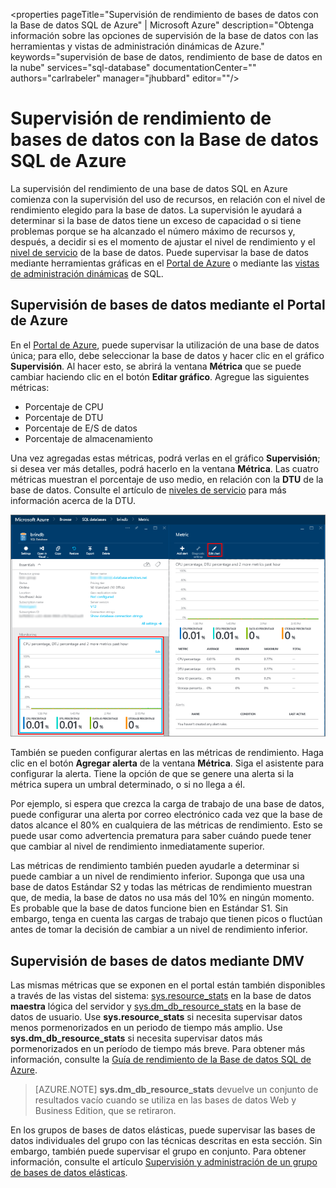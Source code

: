 <properties pageTitle="Supervisión de rendimiento de bases de datos con la Base de datos SQL de Azure" | Microsoft Azure" description="Obtenga información sobre las opciones de supervisión de la base de datos con las herramientas y vistas de administración dinámicas de Azure." keywords="supervisión de base de datos, rendimiento de base de datos en la nube" services="sql-database" documentationCenter="" authors="carlrabeler" manager="jhubbard" editor=""/>

<tags
	ms.service="sql-database"
	ms.devlang="na"
	ms.topic="get-started-article"
	ms.tgt_pltfrm="na"
	ms.workload="data-management"
	ms.date="03/25/2016"
	ms.author="carlrab"/>

# Supervisión de rendimiento de bases de datos con la Base de datos SQL de Azure
La supervisión del rendimiento de una base de datos SQL en Azure comienza con la supervisión del uso de recursos, en relación con el nivel de rendimiento elegido para la base de datos. La supervisión le ayudará a determinar si la base de datos tiene un exceso de capacidad o si tiene problemas porque se ha alcanzado el número máximo de recursos y, después, a decidir si es el momento de ajustar el nivel de rendimiento y el [nivel de servicio](sql-database-service-tiers.md) de la base de datos. Puede supervisar la base de datos mediante herramientas gráficas en el [Portal de Azure](https://portal.azure.com) o mediante las [vistas de administración dinámicas](https://msdn.microsoft.com/library/ms188754.aspx) de SQL.

## Supervisión de bases de datos mediante el Portal de Azure

En el [Portal de Azure](https://portal.azure.com/), puede supervisar la utilización de una base de datos única; para ello, debe seleccionar la base de datos y hacer clic en el gráfico **Supervisión**. Al hacer esto, se abrirá la ventana **Métrica** que se puede cambiar haciendo clic en el botón **Editar gráfico**. Agregue las siguientes métricas:

- Porcentaje de CPU
- Porcentaje de DTU
- Porcentaje de E/S de datos
- Porcentaje de almacenamiento

Una vez agregadas estas métricas, podrá verlas en el gráfico **Supervisión**; si desea ver más detalles, podrá hacerlo en la ventana **Métrica**. Las cuatro métricas muestran el porcentaje de uso medio, en relación con la **DTU** de la base de datos. Consulte el artículo de [niveles de servicio](sql-database-service-tiers.md) para más información acerca de la DTU.

![Supervisión del nivel de servicio del rendimiento de la base de datos.](./media/sql-database-service-tiers/sqldb_service_tier_monitoring.png)

También se pueden configurar alertas en las métricas de rendimiento. Haga clic en el botón **Agregar alerta** de la ventana **Métrica**. Siga el asistente para configurar la alerta. Tiene la opción de que se genere una alerta si la métrica supera un umbral determinado, o si no llega a él.

Por ejemplo, si espera que crezca la carga de trabajo de una base de datos, puede configurar una alerta por correo electrónico cada vez que la base de datos alcance el 80% en cualquiera de las métricas de rendimiento. Esto se puede usar como advertencia prematura para saber cuándo puede tener que cambiar al nivel de rendimiento inmediatamente superior.

Las métricas de rendimiento también pueden ayudarle a determinar si puede cambiar a un nivel de rendimiento inferior. Suponga que usa una base de datos Estándar S2 y todas las métricas de rendimiento muestran que, de media, la base de datos no usa más del 10% en ningún momento. Es probable que la base de datos funcione bien en Estándar S1. Sin embargo, tenga en cuenta las cargas de trabajo que tienen picos o fluctúan antes de tomar la decisión de cambiar a un nivel de rendimiento inferior.

## Supervisión de bases de datos mediante DMV

Las mismas métricas que se exponen en el portal están también disponibles a través de las vistas del sistema: [sys.resource\_stats](https://msdn.microsoft.com/library/dn269979.aspx) en la base de datos **maestra** lógica del servidor y [sys.dm\_db\_resource\_stats](https://msdn.microsoft.com/library/dn800981.aspx) en la base de datos de usuario. Use **sys.resource\_stats** si necesita supervisar datos menos pormenorizados en un periodo de tiempo más amplio. Use **sys.dm\_db\_resource\_stats** si necesita supervisar datos más pormenorizados en un período de tiempo más breve. Para obtener más información, consulte la [Guía de rendimiento de la Base de datos SQL de Azure](sql-database-performance-guidance.md#monitoring-resource-use-with-sysresourcestats).

>[AZURE.NOTE] **sys.dm\_db\_resource\_stats** devuelve un conjunto de resultados vacío cuando se utiliza en las bases de datos Web y Business Edition, que se retiraron.

En los grupos de bases de datos elásticas, puede supervisar las bases de datos individuales del grupo con las técnicas descritas en esta sección. Sin embargo, también puede supervisar el grupo en conjunto. Para obtener información, consulte el artículo [Supervisión y administración de un grupo de bases de datos elásticas](sql-database-elastic-pool-manage-portal.md).

<!---HONumber=AcomDC_0413_2016-->